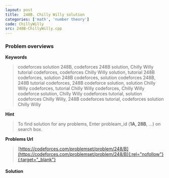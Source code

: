 ```yaml
---
layout: post
title:  248B. Chilly Willy solution
categories: ['math', 'number theory']
code: ChillyWilly
src: 248B-ChillyWilly.cpp
---
```

### **Problem overviews**

**Keywords**
> codeforces solution 248B, codeforces 248B solution, Chilly Willy tutorial codeforces, codeforces Chilly Willy solution, tutorial 248B codeforces, solution 248B codeforces, solution codeforces 248B, 248B tutorial codeforces, 248B codeforce solution, solution Chilly Willy codeforces, tutorial Chilly Willy codeforces, Chilly Willy codeforce solution, Chilly Willy codeforces tutorial, solution codeforces Chilly Willy, 248B codeforces tutorial, codeforces solution Chilly Willy

**Hint**
> To find solution for any problems, Enter probleam_id (**1A, 28B**, ...) on search box. 

**Problems Url**
> [https://codeforces.com/problemset/problem/248/B](https://codeforces.com/problemset/problem/248/B){:rel="nofollow"}{:target="_blank"}

#### **Solution**



